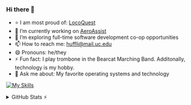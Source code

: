 ### Hi there 👋

- ⭐ I am most proud of: [LocoQuest](https://www.github.com/lh1207/LocoQuest)
- 🌱 I’m currently working on [AeroAssist](https://github.com/lh1207/AeroAssist/)
- 🤔 I’m exploring full-time software development co-op opportunities
- 📫 How to reach me: huffli@mail.uc.edu
- 😄 Pronouns: he/they
- ⚡ Fun fact: I play trombone in the Bearcat Marching Band. Additonally, technology is my hobby.
- 💬 Ask me about: My favorite operating systems and technology

[![My Skills](https://skillicons.dev/icons?i=cs,dotnet,sqlite,java,spring,kotlin,htmx,html,css,bootstrap,js,nodejs,arch,linux,bash,python,powershell,docker&perline=6)](https://skillicons.dev)

<details>
  <summary>GitHub Stats ⚡</summary>
  
  <a href="#">![Github stats](https://github-readme-stats.vercel.app/api?username=lh1207&bg_color=1e1e2e&text_color=cdd6f4&icon_color=cba6f7&title_color=94e2d5&count_private=true&hide_border=true&line_height=20)</a>
  <a href="#">![Top Langs](https://github-readme-stats.vercel.app/api/top-langs/?username=lh1207&layout=compact&bg_color=1e1e2e&text_color=cdd6f4&icon_color=cba6f7&title_color=94e2d5&count_private=true&hide_border=true)</a>
</details>
